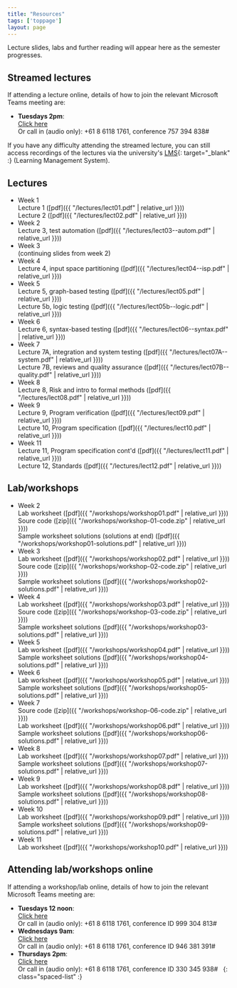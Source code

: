 ```yaml
---
title: "Resources"
tags: ['toppage']
layout: page
---
```


Lecture slides, labs and further reading will appear here as the semester progresses.

## Streamed lectures

If attending a lecture online, details of how
to join the relevant Microsoft Teams meeting are:

- **Tuesdays 2pm**:  
  [Click here](https://teams.microsoft.com/l/meetup-join/19%3a7112d4e6b5c7434dbf89f501e07af4c2%40thread.tacv2/1615259979805?context=%7b%22Tid%22%3a%2205894af0-cb28-46d8-8716-74cdb46e2226%22%2c%22Oid%22%3a%22e72c5de6-8733-4bc9-95bc-08b3eb1354a2%22%7d)   
  Or call in (audio only): +61 8 6118 1761, conference 757 394 838#

If you have any difficulty attending the streamed lecture,
you can still access recordings of the lectures via the
university's [LMS][lms]{: target="_blank" :} (Learning Management System).


[lms]: http://www.lms.uwa.edu.au/


## Lectures

- Week 1   
  Lecture 1 ([pdf]({{ "/lectures/lect01.pdf" | relative_url }}))  
  Lecture 2 ([pdf]({{ "/lectures/lect02.pdf" | relative_url }}))
- Week 2   
  Lecture 3, test automation ([pdf]({{ "/lectures/lect03--autom.pdf" | relative_url }}))
- Week 3  
  (continuing slides from week 2)
- Week 4  
  Lecture 4, input space partitioning ([pdf]({{ "/lectures/lect04--isp.pdf" | relative_url }}))
- Week 5  
  Lecture 5, graph-based testing ([pdf]({{ "/lectures/lect05.pdf" | relative_url }}))  
  Lecture 5b, logic testing ([pdf]({{ "/lectures/lect05b--logic.pdf" | relative_url }}))
- Week 6  
  Lecture 6, syntax-based testing ([pdf]({{ "/lectures/lect06--syntax.pdf" | relative_url }}))  
- Week 7  
  Lecture 7A, integration and system testing ([pdf]({{ "/lectures/lect07A--system.pdf" | relative_url }}))  
  Lecture 7B, reviews and quality assurance ([pdf]({{ "/lectures/lect07B--quality.pdf" | relative_url }}))  
- Week 8  
  Lecture 8, Risk and intro to formal methods ([pdf]({{ "/lectures/lect08.pdf" | relative_url }}))  
- Week 9  
  Lecture 9, Program verification ([pdf]({{ "/lectures/lect09.pdf" | relative_url }}))  
  Lecture 10, Program specification ([pdf]({{ "/lectures/lect10.pdf" | relative_url }}))  
- Week 11  
  Lecture 11, Program specification cont'd ([pdf]({{ "/lectures/lect11.pdf" | relative_url }}))  
  Lecture 12, Standards ([pdf]({{ "/lectures/lect12.pdf" | relative_url }}))  


## Lab/workshops

- Week 2     
  Lab worksheet ([pdf]({{ "/workshops/workshop01.pdf" | relative_url }}))  
  Soure code ([zip]({{ "/workshops/workshop-01-code.zip" | relative_url }}))   
  Sample worksheet solutions (solutions at end) ([pdf]({{ "/workshops/workshop01-solutions.pdf" | relative_url }}))
- Week 3     
  Lab worksheet ([pdf]({{ "/workshops/workshop02.pdf" | relative_url }}))  
  Soure code ([zip]({{ "/workshops/workshop-02-code.zip" | relative_url }}))   
  Sample worksheet solutions ([pdf]({{ "/workshops/workshop02-solutions.pdf" | relative_url }}))
- Week 4     
  Lab worksheet ([pdf]({{ "/workshops/workshop03.pdf" | relative_url }}))  
  Soure code ([zip]({{ "/workshops/workshop-03-code.zip" | relative_url }}))   
  Sample worksheet solutions ([pdf]({{ "/workshops/workshop03-solutions.pdf" | relative_url }}))
- Week 5     
  Lab worksheet ([pdf]({{ "/workshops/workshop04.pdf" | relative_url }}))  
  Sample worksheet solutions ([pdf]({{ "/workshops/workshop04-solutions.pdf" | relative_url }}))
- Week 6     
  Lab worksheet ([pdf]({{ "/workshops/workshop05.pdf" | relative_url }}))  
  Sample worksheet solutions ([pdf]({{ "/workshops/workshop05-solutions.pdf" | relative_url }}))
- Week 7     
  Soure code ([zip]({{ "/workshops/workshop-06-code.zip" | relative_url }}))   
  Lab worksheet ([pdf]({{ "/workshops/workshop06.pdf" | relative_url }}))   
  Sample worksheet solutions ([pdf]({{ "/workshops/workshop06-solutions.pdf" | relative_url }}))
- Week 8     
  Lab worksheet ([pdf]({{ "/workshops/workshop07.pdf" | relative_url }}))   
  Sample worksheet solutions ([pdf]({{ "/workshops/workshop07-solutions.pdf" | relative_url }}))
- Week 9     
  Lab worksheet ([pdf]({{ "/workshops/workshop08.pdf" | relative_url }}))  
  Sample worksheet solutions ([pdf]({{ "/workshops/workshop08-solutions.pdf" | relative_url }}))
- Week 10    
  Lab worksheet ([pdf]({{ "/workshops/workshop09.pdf" | relative_url }}))  
  Sample worksheet solutions ([pdf]({{ "/workshops/workshop09-solutions.pdf" | relative_url }}))
- Week 11    
  Lab worksheet ([pdf]({{ "/workshops/workshop10.pdf" | relative_url }}))

## Attending lab/workshops online

If attending a workshop/lab online, details of how
to join the relevant Microsoft Teams meeting are:

- **Tuesdays 12 noon**:  
  [Click here](https://teams.microsoft.com/l/meetup-join/19%3a532e791d85b8469e8264524bacf5d283%40thread.tacv2/1614927592108?context=%7b%22Tid%22%3a%2205894af0-cb28-46d8-8716-74cdb46e2226%22%2c%22Oid%22%3a%22e72c5de6-8733-4bc9-95bc-08b3eb1354a2%22%7d)   
  Or call in (audio only): +61 8 6118 1761, conference ID 999 304 813#    
- **Wednesdays 9am**:  
  [Click here](https://teams.microsoft.com/l/meetup-join/19%3a242ae279c0e54c7d94973ce8a65630c3%40thread.tacv2/1615873670275?context=%7b%22Tid%22%3a%2205894af0-cb28-46d8-8716-74cdb46e2226%22%2c%22Oid%22%3a%22128db1d9-3ae1-4ba6-8c2b-13f85693a6ba%22%7d)  
  Or call in (audio only): +61 8 6118 1761, conference ID 946 381 391#  
- **Thursdays 2pm**:  
  [Click here](https://teams.microsoft.com/l/meetup-join/19%3a58a2e590d5164f6e97f826f3ee06189b%40thread.tacv2/1614928022425?context=%7b%22Tid%22%3a%2205894af0-cb28-46d8-8716-74cdb46e2226%22%2c%22Oid%22%3a%22e72c5de6-8733-4bc9-95bc-08b3eb1354a2%22%7d)  
  Or call in (audio only): +61 8 6118 1761, conference ID 330 345 938#  
{: class="spaced-list" :}

